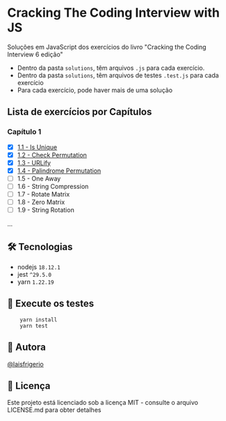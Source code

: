# Cracking The Coding Interview with JS

Soluções em JavaScript dos exercícios do livro "Cracking the Coding Interview 6 edição"

- Dentro da pasta `solutions`, têm arquivos `.js` para cada exercício. 
- Dentro da pasta `solutions`, têm arquivos de testes `.test.js` para cada exercício
- Para cada exercício, pode haver mais de uma solução

## Lista de exercícios por Capítulos

### Capítulo 1
- [x] [1.1 - Is Unique](./solutions/chapter-1/1.1-is-unique/)
- [x] [1.2 - Check Permutation](./solutions/chapter-1/1.2-check-permutation/)
- [x] [1.3 - URLify](./solutions/chapter-1/1.3-urlfy/)
- [x] [1.4 - Palindrome Permutation](./solutions/chapter-1/1.4-palindrome-permutation/)
- [ ] 1.5 - One Away
- [ ] 1.6 - String Compression
- [ ] 1.7 - Rotate Matrix
- [ ] 1.8 - Zero Matrix
- [ ] 1.9 - String Rotation

...

## 🛠️ Tecnologias

- nodejs `18.12.1`
- jest `^29.5.0`
- yarn `1.22.19`

## :gem: Execute os testes

```
    yarn install
    yarn test
```

## :woman: Autora

[@laisfrigerio](https://instagram.com/laisfrigerio/)

## 📄 Licença

Este projeto está licenciado sob a licença MIT - consulte o arquivo LICENSE.md para obter detalhes
